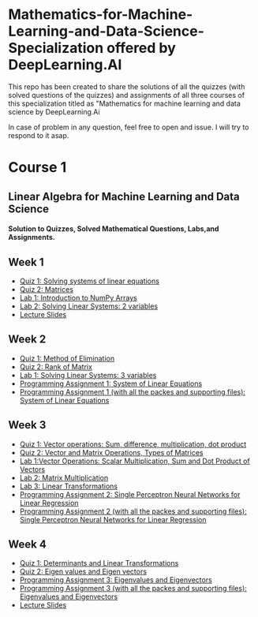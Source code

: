 # Mathematics-for-Machine-Learning-and-Data-Science-Specialization offered by DeepLearning.AI
This repo has been created to share the solutions of all the quizzes (with solved questions of the quizzes) and assignments of all three courses of this specialization titled as 
"Mathematics for machine learning and data science by DeepLearning.Ai

In case of problem in any question, feel free to open and issue. I will try to respond to it asap.

# Course 1
## Linear Algebra for Machine Learning and Data Science

#### Solution to Quizzes, Solved Mathematical Questions, Labs,and Assignments.

## Week 1
* [Quiz 1: Solving systems of linear equations](https://github.com/Rabbia-Hassan/Mathematics-for-Machine-Learning-and-Data-Science-Specialization-by-DeepLearning.AI/blob/master/C1-%20Linear%20Algebra%20for%20Machine%20Learning%20and%20Data%20Science/Week1/Quiz1_Solving%20system%20of%20linear%20equations.pdf)
*  [Quiz 2: Matrices](https://github.com/Rabbia-Hassan/Mathematics-for-Machine-Learning-and-Data-Science-Specialization-by-DeepLearning.AI/blob/master/C1-%20Linear%20Algebra%20for%20Machine%20Learning%20and%20Data%20Science/Week1/Quiz2_Matrices.pdf)
*  [Lab 1: Introduction to NumPy Arrays](https://github.com/Rabbia-Hassan/Mathematics-for-Machine-Learning-and-Data-Science-Specialization-by-DeepLearning.AI/blob/master/C1-%20Linear%20Algebra%20for%20Machine%20Learning%20and%20Data%20Science/Week1/C1_W1_Lab_1_introduction_to_numpy_arrays.ipynb)
*  [Lab 2: Solving Linear Systems: 2 variables](https://github.com/Rabbia-Hassan/Mathematics-for-Machine-Learning-and-Data-Science-Specialization-by-DeepLearning.AI/blob/master/C1-%20Linear%20Algebra%20for%20Machine%20Learning%20and%20Data%20Science/Week1/C1_W1_Lab_2_solving_linear_systems_2_variables.ipynb)
*  [Lecture Slides ](https://github.com/Rabbia-Hassan/Mathematics-for-Machine-Learning-and-Data-Science-Specialization-by-DeepLearning.AI/blob/master/C1-%20Linear%20Algebra%20for%20Machine%20Learning%20and%20Data%20Science/Week1/week1%20slides.pdf)

## Week 2

*  [Quiz 1: Method of Elimination](https://github.com/Rabbia-Hassan/Mathematics-for-Machine-Learning-and-Data-Science-Specialization-by-DeepLearning.AI/blob/master/C1-%20Linear%20Algebra%20for%20Machine%20Learning%20and%20Data%20Science/Week2/Quiz_Methods%20of%20Elimination.pdf)
*  [Quiz 2: Rank of Matrix](https://github.com/Rabbia-Hassan/Mathematics-for-Machine-Learning-and-Data-Science-Specialization-by-DeepLearning.AI/blob/master/C1-%20Linear%20Algebra%20for%20Machine%20Learning%20and%20Data%20Science/Week2/Quiz_Rank%20of%20Matrix.pdf)
*  [Lab 1: Solving Linear Systems: 3 variables](https://github.com/Rabbia-Hassan/Mathematics-for-Machine-Learning-and-Data-Science-Specialization-by-DeepLearning.AI/blob/master/C1-%20Linear%20Algebra%20for%20Machine%20Learning%20and%20Data%20Science/Week2/C1_W2_Lab_1_solving_linear_systems_3_variables.ipynb)
*  [Programming Assignment 1: System of Linear Equations](https://github.com/Rabbia-Hassan/Mathematics-for-Machine-Learning-and-Data-Science-Specialization-by-DeepLearning.AI/blob/master/C1-%20Linear%20Algebra%20for%20Machine%20Learning%20and%20Data%20Science/Week2/C1_W2_Assignment.ipynb)
*  [Programming Assignment 1 (with all the packes and supporting files): System of Linear Equations](https://github.com/Rabbia-Hassan/Mathematics-for-Machine-Learning-and-Data-Science-Specialization-by-DeepLearning.AI/tree/master/C1-%20Linear%20Algebra%20for%20Machine%20Learning%20and%20Data%20Science/Solved%20assignments%20with%20all%20packages%20and%20files/assignment%20week2)


## Week 3
*  [Quiz 1: Vector operations: Sum, difference, multiplication, dot product](https://github.com/Rabbia-Hassan/Mathematics-for-Machine-Learning-and-Data-Science-Specialization-by-DeepLearning.AI/blob/master/C1-%20Linear%20Algebra%20for%20Machine%20Learning%20and%20Data%20Science/Week3/Quiz_Vector%20operations%20Sum_difference_%20multiplication_dot%20product.pdf)
*  [Quiz 2: Vector and Matrix Operations, Types of Matrices](https://github.com/Rabbia-Hassan/Mathematics-for-Machine-Learning-and-Data-Science-Specialization-by-DeepLearning.AI/blob/master/C1-%20Linear%20Algebra%20for%20Machine%20Learning%20and%20Data%20Science/Week3/Quiz_Vector%20and%20Matrix%20Operations%2C%20Types%20of%20Matrices.pdf)
*  [Lab 1:Vector Operations: Scalar Multiplication, Sum and Dot Product of Vectors](https://github.com/Rabbia-Hassan/Mathematics-for-Machine-Learning-and-Data-Science-Specialization-by-DeepLearning.AI/blob/master/C1-%20Linear%20Algebra%20for%20Machine%20Learning%20and%20Data%20Science/Week3/C1_W3_Lab_1_vector_operations%20(1).ipynb)
*  [Lab 2: Matrix Multiplication](https://github.com/Rabbia-Hassan/Mathematics-for-Machine-Learning-and-Data-Science-Specialization-by-DeepLearning.AI/blob/master/C1-%20Linear%20Algebra%20for%20Machine%20Learning%20and%20Data%20Science/Week3/C1_W3_Lab_2_matrix_multiplication.ipynb)
*  [Lab 3: Linear Transformations](https://github.com/Rabbia-Hassan/Mathematics-for-Machine-Learning-and-Data-Science-Specialization-by-DeepLearning.AI/blob/master/C1-%20Linear%20Algebra%20for%20Machine%20Learning%20and%20Data%20Science/Week3/C1_W3_Lab_3_linear_transformations.ipynb)
*  [Programming Assignment 2: Single Perceptron Neural Networks for Linear Regression](https://github.com/Rabbia-Hassan/Mathematics-for-Machine-Learning-and-Data-Science-Specialization-by-DeepLearning.AI/blob/master/C1-%20Linear%20Algebra%20for%20Machine%20Learning%20and%20Data%20Science/Week3/C1_W3_Assignment.ipynb)
*  [Programming Assignment 2 (with all the packes and supporting files): Single Perceptron Neural Networks for Linear Regression](https://github.com/Rabbia-Hassan/Mathematics-for-Machine-Learning-and-Data-Science-Specialization-by-DeepLearning.AI/tree/master/C1-%20Linear%20Algebra%20for%20Machine%20Learning%20and%20Data%20Science/Solved%20assignments%20with%20all%20packages%20and%20files/assignment%20week3)

  ## Week 4
* [Quiz 1: Determinants and Linear Transformations](https://github.com/Rabbia-Hassan/Mathematics-for-Machine-Learning-and-Data-Science-Specialization-by-DeepLearning.AI/blob/master/C1-%20Linear%20Algebra%20for%20Machine%20Learning%20and%20Data%20Science/Week4/Quiz_Determinants%20and%20Linear%20Transformations.pdf)
* [Quiz 2: Eigen values and Eigen vectors](https://github.com/Rabbia-Hassan/Mathematics-for-Machine-Learning-and-Data-Science-Specialization-by-DeepLearning.AI/blob/master/C1-%20Linear%20Algebra%20for%20Machine%20Learning%20and%20Data%20Science/Week4/Quiz_Eigen%20values%20and%20Eigen%20vectors.pdf)
* [Programming Assignment 3: Eigenvalues and Eigenvectors](https://github.com/Rabbia-Hassan/Mathematics-for-Machine-Learning-and-Data-Science-Specialization-by-DeepLearning.AI/blob/master/C1-%20Linear%20Algebra%20for%20Machine%20Learning%20and%20Data%20Science/Week4/Quiz_Eigen%20values%20and%20Eigen%20vectors.pdf)
* [Programming Assignment 3 (with all the packes and supporting files): Eigenvalues and Eigenvectors](https://github.com/Rabbia-Hassan/Mathematics-for-Machine-Learning-and-Data-Science-Specialization-by-DeepLearning.AI/tree/master/C1-%20Linear%20Algebra%20for%20Machine%20Learning%20and%20Data%20Science/Solved%20assignments%20with%20all%20packages%20and%20files/assignment%20week4)
* [Lecture Slides](https://github.com/Rabbia-Hassan/Mathematics-for-Machine-Learning-and-Data-Science-Specialization-by-DeepLearning.AI/blob/master/C1-%20Linear%20Algebra%20for%20Machine%20Learning%20and%20Data%20Science/Week4/slides%20week%204.pdf)
